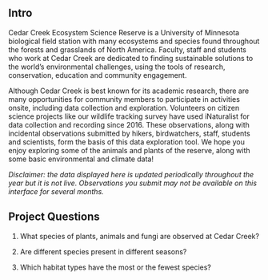 ## Intro

Cedar Creek Ecosystem Science Reserve is a University of Minnesota biological field station with many ecosystems and species found throughout the forests and grasslands of North America. Faculty, staff and students who work at Cedar Creek are dedicated to finding sustainable solutions to the world’s environmental challenges, using the tools of research, conservation, education and community engagement.

Although Cedar Creek is best known for its academic research, there are many opportunities for community members to participate in activities onsite, including data collection and exploration. Volunteers on citizen science projects like our wildlife tracking survey have used iNaturalist for data collection and recording since 2016. These observations, along with incidental observations submitted by hikers, birdwatchers, staff, students and scientists, form the basis of this data exploration tool. We hope you enjoy exploring some of the animals and plants of the reserve, along with some basic environmental and climate data!

_Disclaimer: the data displayed here is updated periodically throughout the year but it is not live. Observations you submit may not be available on this interface for several months._

## Project Questions

1. What species of plants, animals and fungi are observed at Cedar Creek?

2. Are different species present in different seasons?

3. Which habitat types have the most or the fewest species?

